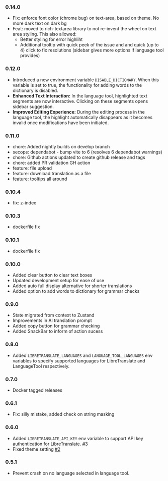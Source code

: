 ### 0.14.0

- Fix: enforce font color (chrome bug) on text-area, based on theme. No more dark text on dark bg
- Feat: moved to rich-textarea library to not re-invent the wheel on text area styling.
    This also allowed:
    - Better styling for error highliht
    - Additional tooltip with quick peek of the issue and and quick (up to 4) click to fix resolutions (sidebar gives more options if language tool provides)

### 0.12.0

- Introduced a new environment variable `DISABLE_DICTIONARY`. When this variable is set to true, the functionality for adding words to the dictionary is disabled.
- **Enhanced Text Interaction:** In the language tool, highlighted text segments are now interactive. Clicking on these segments opens sidebar suggestion.
- **Improved Editing Experience:** During the editing process in the language tool, the highlight automatically disappears as it becomes invalid once modifications have been initiated.

### 0.11.0 

- chore: Added nightly builds on develop branch
- secops: dependabot - bump vite to 6 (resolves 6 dependabot warnings)
- chore: Github actions updated to create github release and tags 
- chore: added PR validation GH action
- feature: file upload
- feature: download translation as a file
- feature: tooltips all around

### 0.10.4

- fix: z-index

### 0.10.3

- dockerfile fix

### 0.10.1

- dockerfile fix

### 0.10.0 

- Added clear button to clear text boxes
- Updated development setup for ease of use
- Added auto full display alternative for shorter translations
- Added option to add words to dictionary for grammar checks

### 0.9.0

- State migrated from context to Zustand
- Improvements in AI translation prompt
- Added copy button for grammar checking
- Added SnackBar to inform of action sucess

### 0.8.0

- Added `LIBRETRANSLATE_LANGUAGES` and `LANGUAGE_TOOL_LANGUAGES` env variables to specify supported languages for LibreTranslate and LanguageTool respectively.

### 0.7.0

- Docker tagged releases

### 0.6.1

- Fix: silly mistake, added check on string masking

### 0.6.0

- Added `LIBRETRANSLATE_API_KEY` env variable to support API key authentication for LibreTranslate. [#3](https://github.com/kWeglinski/OmniPoly/issues/3)
- Fixed theme setting [#2](https://github.com/kWeglinski/OmniPoly/issues/2)

### 0.5.1

- Prevent crash on no language selected in language tool.